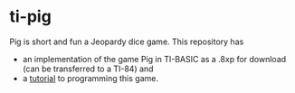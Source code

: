 # ti-pig

Pig is short and fun a Jeopardy dice game. This repository has

- an implementation of the game Pig in TI-BASIC as a .8xp for download (can be transferred to a TI-84) and
- a [tutorial](https://github.com/PeterEFrancis/ti-pig/blob/master/tutorial.md) to programming this game.
